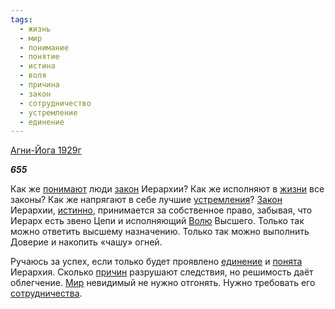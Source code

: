 ```yaml
---
tags:
  - жизнь
  - мир
  - понимание
  - понятие
  - истина
  - воля
  - причина
  - закон
  - сотрудничество
  - устремление
  - единение
---
```

[Агни-Йога 1929г](https://127.0.0.1:4002/agni/1929)

___655___

Как же [понимают](../../../tags/#понимание) люди [закон](../../../tags/#закон) Иерархии? Как же исполняют в [жизни](../../../tags/#жизнь) все законы? Как же напрягают в себе лучшие [устремления](../../../tags/#устремление)? [Закон](../../../tags/#закон) Иерархии, [истинно](../../../tags/#истина), принимается за собственное право, забывая, что Иерарх есть звено Цепи и исполняющий [Волю](../../../tags/#воля) Высшего. Только так можно ответить высшему назначению. Только так можно выполнить Доверие и накопить «чашу» огней.   

Ручаюсь за успех, если только будет проявлено [единение](../../../tags/#единение) и [понята](../../../tags/#понятие) Иерархия. Сколько [причин](../../../tags/#причина) разрушают следствия, но решимость даёт облегчение. [Мир](../../../tags/#мир) невидимый не нужно отгонять. Нужно требовать его [сотрудничества](../../../tags/#сотрудничество).